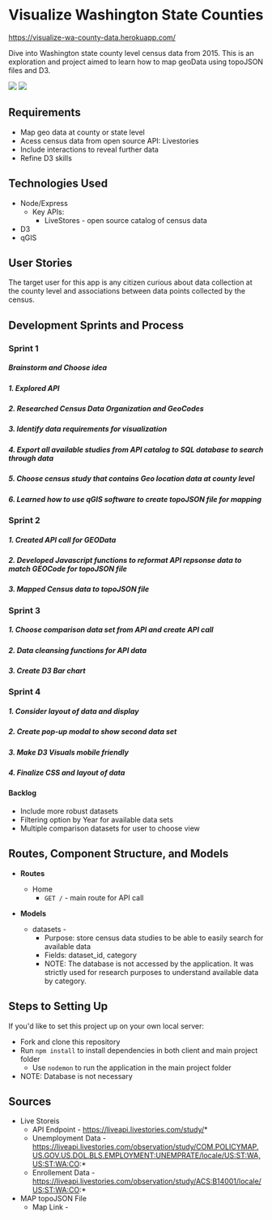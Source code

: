 # Visualize Washington State Counties
https://visualize-wa-county-data.herokuapp.com/

Dive into Washington state county level census data from 2015. This is an exploration and project aimed to learn how to map geoData using topoJSON files and D3.

![](/client//public/img/home_page.png) 
![](/client//public/img/home_page_2.png) 

## Requirements
* Map geo data at county or state level
* Acess census data from open source API: Livestories
* Include interactions to reveal further data
* Refine D3 skills

## Technologies Used
* Node/Express
   * Key APIs:
   	 * LiveStores - open source catalog of census data
* D3
* qGIS


## User Stories
The target user for this app is any citizen curious about data collection at the county level and associations between data points collected by the census.


## Development Sprints and Process

### Sprint 1
##### Brainstorm and Choose idea
##### 1. Explored API
##### 2. Researched Census Data Organization and GeoCodes
##### 3. Identify data requirements for visualization
##### 4. Export all available studies from API catalog to SQL database to search through data
##### 5. Choose census study that contains Geo location data at county level
##### 6. Learned how to use qGIS software to create topoJSON file for mapping 

### Sprint 2
##### 1. Created API call for GEOData
##### 2. Developed Javascript functions to reformat API repsonse data to match GEOCode for topoJSON file
##### 3. Mapped Census data to topoJSON file 

### Sprint 3
##### 1. Choose comparison data set from API and create API call
##### 2. Data cleansing functions for API data
##### 3. Create D3 Bar chart

### Sprint 4
##### 1. Consider layout of data and display
##### 2. Create pop-up modal to show second data set
##### 3. Make D3 Visuals mobile friendly
##### 4. Finalize CSS and layout of data

#### Backlog
  * Include more robust datasets
  * Filtering option by Year for available data sets
  * Multiple comparison datasets for user to choose view

## Routes, Component Structure, and Models
* **Routes**
  * Home
    * `GET /` - main route for API call


* **Models**
  * datasets - 
  	* Purpose: store census data studies to be able to easily search for available data
  	* Fields: dataset_id, category
    * NOTE: The database is not accessed by the application. It was strictly used for research purposes to understand available data by category. 

## Steps to Setting Up
If you'd like to set this project up on your own local server: 
* Fork and clone this repository
* Run `npm install` to install dependencies in both client and main project folder
  * Use `nodemon` to run the application in the main project folder
* NOTE: Database is not necessary


## Sources
* Live Storeis
  * API Endpoint - https://liveapi.livestories.com/study/*
  * Unemployment Data - https://liveapi.livestories.com/observation/study/COM.POLICYMAP.US.GOV.US.DOL.BLS.EMPLOYMENT:UNEMPRATE/locale/US:ST:WA,US:ST:WA:CO:*
  * Enrollement Data - https://liveapi.livestories.com/observation/study/ACS:B14001/locale/US:ST:WA:CO:*
* MAP topoJSON File
  * Map Link - 